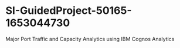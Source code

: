 # SI-GuidedProject-50165-1653044730
Major Port Traffic and Capacity Analytics using IBM Cognos Analytics
